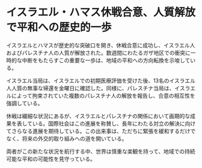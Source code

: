 # イスラエル・ハマス休戦合意、人質解放で平和への歴史的一歩

イスラエルとハマスが歴史的な突破口を開き、休戦合意に成功し、イスラエル人およびパレスチナ人の人質が解放された。数週間にわたるガザ地区での衝突に一時的な中断をもたらすこの重要な一歩は、地域の平和への方向転換を示唆している。

イスラエル当局は、イスラエルでの初期医療評価を受けた後、13名のイスラエル人人質の無事な帰還を金曜日に確認した。同様に、パレスチナ当局は、イスラエルによって拘束されていた複数のパレスチナ人の解放を報告し、合意の相互性を強調している。

休戦は繊細な状況にあるが、イスラエルとパレスチナの関係において画期的な成果を表している。国際社会はこの進展を称賛し、長年にわたる対立の解決に向けてさらなる進展を期待している。この出来事は、ただちに緊張を緩和するだけでなく、将来の外交的取り組みへの道を開いている。

両者がこの新たな状況を航行する中、世界は慎重な楽観を持って、地域での持続可能な平和の可能性を見守っている。
